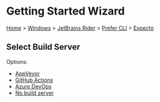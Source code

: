 <!--
GENERATED FILE - DO NOT EDIT
This file was generated by [MarkdownSnippets](https://github.com/SimonCropp/MarkdownSnippets).
Source File: /docs/mdsource/wiz/Windows_Rider_Cli_Expecto.source.md
To change this file edit the source file and then run MarkdownSnippets.
-->

# Getting Started Wizard

[Home](/docs/wiz/readme.md) > [Windows](Windows.md) > [JetBrains Rider](Windows_Rider.md) > [Prefer CLI](Windows_Rider_Cli.md) > [Expecto](Windows_Rider_Cli_Expecto.md)

## Select Build Server

Options:
 * [AppVeyor](Windows_Rider_Cli_Expecto_AppVeyor.md)
 * [GitHub Actions](Windows_Rider_Cli_Expecto_GitHubActions.md)
 * [Azure DevOps](Windows_Rider_Cli_Expecto_AzureDevOps.md)
 * [No build server](Windows_Rider_Cli_Expecto_None.md)

